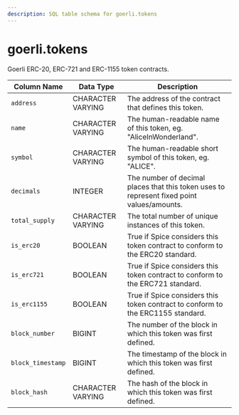 ```yaml
---
description: SQL table schema for goerli.tokens
---
```


# goerli.tokens

Goerli ERC-20, ERC-721 and ERC-1155 token contracts.

| Column Name       | Data Type         | Description                                                                                |
| ----------------- | ----------------- | ------------------------------------------------------------------------------------------ |
| `address`         | CHARACTER VARYING | The address of the contract that defines this token.                                       |
| `name`            | CHARACTER VARYING | The human-readable name of this token, eg. "AliceInWonderland".                            |
| `symbol`          | CHARACTER VARYING | The human-readable short symbol of this token, eg. "ALICE".                                |
| `decimals`        | INTEGER           | The number of decimal places that this token uses to represent fixed point values/amounts. |
| `total_supply`    | CHARACTER VARYING | The total number of unique instances of this token.                                        |
| `is_erc20`        | BOOLEAN           | True if Spice considers this token contract to conform to the ERC20 standard.              |
| `is_erc721`       | BOOLEAN           | True if Spice considers this token contract to conform to the ERC721 standard.             |
| `is_erc1155`      | BOOLEAN           | True if Spice considers this token contract to conform to the ERC1155 standard.            |
| `block_number`    | BIGINT            | The number of the block in which this token was first defined.                             |
| `block_timestamp` | BIGINT            | The timestamp of the block in which this token was first defined.                          |
| `block_hash`      | CHARACTER VARYING | The hash of the block in which this token was first defined.                               |
